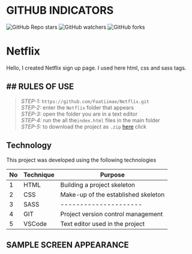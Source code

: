 # GITHUB INDICATORS

![GitHub Repo stars](https://img.shields.io/github/stars/Faatiimae/Netflix?style=for-the-badge)
![GitHub watchers](https://img.shields.io/github/watchers/Faatiimae/Netflix?style=for-the-badge)
![GitHub forks](https://img.shields.io/github/forks/Faatiimae/Netflix?style=for-the-badge)     

# Netflix


Hello, I created  Netflix sign up page. I used here html, css and sass tags.


## ## RULES OF USE

> *STEP-1:* `https://github.com/Faatiimae/Netflix.git` <br/>
> *STEP-2:*  enter the `Netflix` folder that appears <br/>
> *STEP-3:*  open the folder you are in a text editor <br/>
> *STEP-4:*  run the  all the`index.html` files in the main folder <br/>
> *STEP-5:*  to download the project as `.zip`  [here](https://github.com/Faatiimae/Netflix/archive/refs/heads/master.zip) click <br/>


## Technology

This project was developed using the following technologies

| No | Technique | Purpose |
| - | ---------- | --------------------- |
| 1 | HTML | Building a project skeleton |
| 2 | CSS |  Make-up of the established skeleton |
| 3 | SASS | ---------------------  |
| 4 | GIT | Project version control management |
| 5 | VSCode | Text editor used in the project  |
 

## SAMPLE SCREEN APPEARANCE











